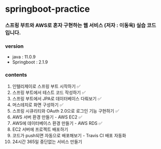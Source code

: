 # springboot-practice

### 스프링 부트와 AWS로 혼자 구현하는 웹 서비스 (저자 : 이동욱) 실습 코드 입니다.

### version
* java : 11.0.9
* Springboot : 2.1.9

### contents
1. 인텔리제이로 스프링 부트 시작하기 ✅
2. 스프링 부트에서 테스트 코드 작성하기 ✅
3. 스프링 부트에서 JPA로 데이터베이스 다뤄보기 ✅
4. 머스테치로 화면 구성하기 ✅
5. 스프링 시큐리티와 OAuth 2.0으로 로그인 기능 구현하기 ✅
6. AWS 서버 환경 만들기 - AWS EC2 ✅
7. AWS에 데이터베이스 환경 만들기 - AWS RDS ✅
8. EC2 서버에 프로젝트 배포하기
9. 코드가 push되면 자동으로 배포해보기 - Travis CI 배포 자동화
10. 24시간 365일 중단없는 서비스 만들기